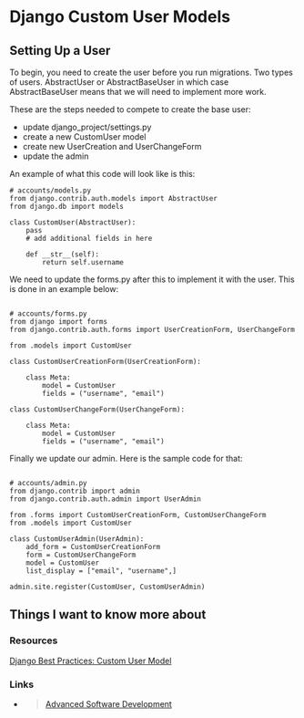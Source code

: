 # Django Custom User Models

## Setting Up a User

To begin, you need to create the user before you run migrations. Two types of users. AbstractUser or AbstractBaseUser in which case AbstractBaseUser means that we will need to implement more work.

These are the steps needed to compete to create the base user:

* update django_project/settings.py
* create a new CustomUser model
* create new UserCreation and UserChangeForm
* update the admin

An example of what this code will look like is this:

```
# accounts/models.py
from django.contrib.auth.models import AbstractUser
from django.db import models

class CustomUser(AbstractUser):
    pass
    # add additional fields in here

    def __str__(self):
        return self.username
```

We need to update the forms.py after this to implement it with the user. This is done in an example below:

```

# accounts/forms.py
from django import forms
from django.contrib.auth.forms import UserCreationForm, UserChangeForm

from .models import CustomUser

class CustomUserCreationForm(UserCreationForm):

    class Meta:
        model = CustomUser
        fields = ("username", "email")

class CustomUserChangeForm(UserChangeForm):

    class Meta:
        model = CustomUser
        fields = ("username", "email")
```

Finally we update our admin. Here is the sample code for that:

```

# accounts/admin.py
from django.contrib import admin
from django.contrib.auth.admin import UserAdmin

from .forms import CustomUserCreationForm, CustomUserChangeForm
from .models import CustomUser

class CustomUserAdmin(UserAdmin):
    add_form = CustomUserCreationForm
    form = CustomUserChangeForm
    model = CustomUser
    list_display = ["email", "username",]

admin.site.register(CustomUser, CustomUserAdmin)
```

## Things I want to know more about

### Resources

[Django Best Practices: Custom User Model](https://learndjango.com/tutorials/django-custom-user-model)

### Links

- >[Advanced Software Development](README.md)
